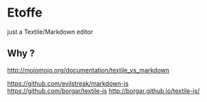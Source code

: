 # Etoffe

just a Textile/Markdown editor

## Why ?
http://mojomojo.org/documentation/textile_vs_markdown


https://github.com/evilstreak/markdown-js
https://github.com/borgar/textile-js
http://borgar.github.io/textile-js/
